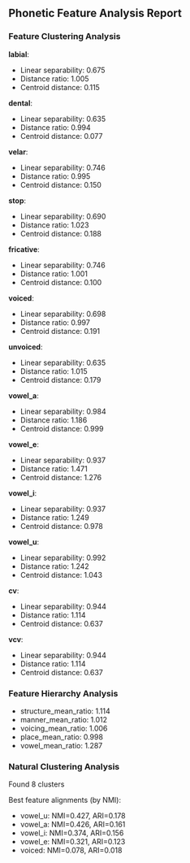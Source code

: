 ## Phonetic Feature Analysis Report

### Feature Clustering Analysis

**labial**:
- Linear separability: 0.675
- Distance ratio: 1.005
- Centroid distance: 0.115

**dental**:
- Linear separability: 0.635
- Distance ratio: 0.994
- Centroid distance: 0.077

**velar**:
- Linear separability: 0.746
- Distance ratio: 0.995
- Centroid distance: 0.150

**stop**:
- Linear separability: 0.690
- Distance ratio: 1.023
- Centroid distance: 0.188

**fricative**:
- Linear separability: 0.746
- Distance ratio: 1.001
- Centroid distance: 0.100

**voiced**:
- Linear separability: 0.698
- Distance ratio: 0.997
- Centroid distance: 0.191

**unvoiced**:
- Linear separability: 0.635
- Distance ratio: 1.015
- Centroid distance: 0.179

**vowel_a**:
- Linear separability: 0.984
- Distance ratio: 1.186
- Centroid distance: 0.999

**vowel_e**:
- Linear separability: 0.937
- Distance ratio: 1.471
- Centroid distance: 1.276

**vowel_i**:
- Linear separability: 0.937
- Distance ratio: 1.249
- Centroid distance: 0.978

**vowel_u**:
- Linear separability: 0.992
- Distance ratio: 1.242
- Centroid distance: 1.043

**cv**:
- Linear separability: 0.944
- Distance ratio: 1.114
- Centroid distance: 0.637

**vcv**:
- Linear separability: 0.944
- Distance ratio: 1.114
- Centroid distance: 0.637

### Feature Hierarchy Analysis
- structure_mean_ratio: 1.114
- manner_mean_ratio: 1.012
- voicing_mean_ratio: 1.006
- place_mean_ratio: 0.998
- vowel_mean_ratio: 1.287

### Natural Clustering Analysis
Found 8 clusters

Best feature alignments (by NMI):
- vowel_u: NMI=0.427, ARI=0.178
- vowel_a: NMI=0.426, ARI=0.161
- vowel_i: NMI=0.374, ARI=0.156
- vowel_e: NMI=0.321, ARI=0.123
- voiced: NMI=0.078, ARI=0.018
